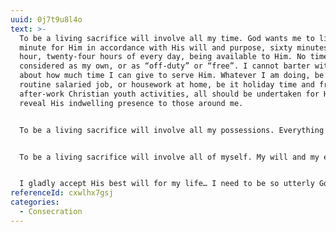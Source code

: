 ```yaml
---
uuid: 0j7t9u8l4o
text: >-
  To be a living sacrifice will involve all my time. God wants me to live every
  minute for Him in accordance with His will and purpose, sixty minutes of every
  hour, twenty-four hours of every day, being available to Him. No time can be
  considered as my own, or as “off-duty” or “free”. I cannot barter with God
  about how much time I can give to serve Him. Whatever I am doing, be it a
  routine salaried job, or housework at home, be it holiday time and free, or
  after-work Christian youth activities, all should be undertaken for Him, to
  reveal His indwelling presence to those around me.


  To be a living sacrifice will involve all my possessions. Everything that I have is in trust, be it financial or material. All should be available to God for the furtherance of His Kingdom. My money is His… I must look to Him for guidance in its use, with no sense that a certain percentage is my own by right of labor. I relinquish that right to Him. He has the right to direct the spending of each penny. 


  To be a living sacrifice will involve all of myself. My will and my emotions, my health and vitality, my thinking and activities, all are to be available to God, to be employed as He chooses, to reveal Himself to others. Should He see that someone would be helped to know Him through my being ill, I accept ill health and weakness. I have no right to demand what we call good health… All rights are His — to direct my living so that He can most clearly reveal Himself through me. 


  I gladly accept His best will for my life… I need to be so utterly God’s that He can use me or hide me, as He chooses, as an arrow in His hand or in His quiver. I will ask no questions: I relinquish all rights to Him, who desires my supreme good. He knows best.
referenceId: cxwlhx7gsj
categories:
  - Consecration
---
```

